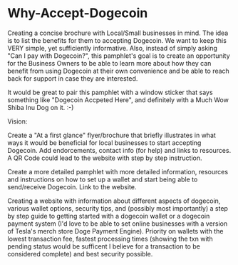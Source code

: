 # Why-Accept-Dogecoin
Creating a concise brochure with Local/Small businesses in mind. The idea is to list the benefits for them to accepting Dogecoin.
We want to keep this VERY simple, yet sufficiently informative. Also, instead of simply asking "Can I pay with Dogecoin?", this pamphlet's goal is to create an opportunity for the Business Owners to be able to learn more about how they can benefit from using Dogecoin at their own convenience and be able to reach back for support in case they are interested.

It would be great to pair this pamphlet with a window sticker that says something like "Dogecoin Accpeted Here", and definitely with a Much Wow Shiba Inu Dog on it. :-)

Vision:

Create a "At a first glance" flyer/brochure that briefly illustrates in what ways it would be beneficial for local businesses to start accepting Dogecoin. Add endorcements, contact info (for help) and links to resources. A QR Code could lead to the website with step by step instruction. 

Create a more detailed pamphlet with more detailed information, resources and instructions on how to set up a wallet and start being able to send/receive Dogecoin. Link to the website.


Creating a website with information about different aspects of dogecoin, various wallet options, security tips, and (possibly most importantly) a step by step guide to getting started with a dogecoin wallet or a dogecoin payment system (I'd love to be able to set online businesses with a version of Tesla's merch store Doge Payment Engine). Priority on wallets with the lowest transaction fee, fastest processing times (showing the txn with pending status would be sufficent I believe for a transaction to be considered complete) and best security possible. 
